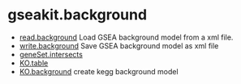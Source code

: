 # gseakit.background



+ [read.background](gseakit.background/read.background.1) Load GSEA background model from a xml file.
+ [write.background](gseakit.background/write.background.1) Save GSEA background model as xml file
+ [geneSet.intersects](gseakit.background/geneSet.intersects.1) 
+ [KO.table](gseakit.background/KO.table.1) 
+ [KO.background](gseakit.background/KO.background.1) create kegg background model

